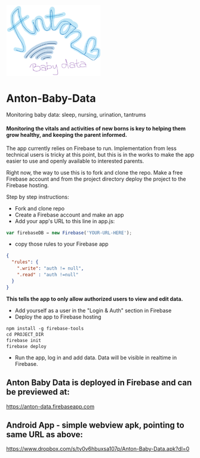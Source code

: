 <img src="public/assets/img/logo.png" width="50%">

Anton-Baby-Data
==============
Monitoring baby data: sleep, nursing, urination, tantrums

#### Monitoring the vitals and activities of new borns is key to helping them grow healthy, and keeping the parent informed.

The app currently relies on Firebase to run. Implementation from less technical users is tricky at this point, but this is in the works to make the app easier to use and openly available to interested parents.

Right now, the way to use this is to fork and clone the repo. Make a free Firebase account and from the project directory deploy the project to the Firebase hosting.

Step by step instructions:

- Fork and clone repo
- Create a Firebase account and make an app
- Add your app's URL to this line in app.js:

```javascript
var firebaseDB = new Firebase('YOUR-URL-HERE');
```

- copy those rules to your Firebase app

```json
{
  "rules": {
    ".write": "auth != null",
    ".read" : "auth !=null"
  }
}
```

**This tells the app to only allow authorized users to view and edit data.**

- Add yourself as a user in the "Login & Auth" section in Firebase
- Deploy the app to Firebase hosting

```
npm install -g firebase-tools
cd PROJECT_DIR
firebase init
firebase deploy
```

- Run the app, log in and add data. Data will be visible in realtime in Firebase.

## Anton Baby Data is deployed in Firebase and can be previewed at:
https://anton-data.firebaseapp.com

## Android App - simple webview apk, pointing to same URL as above:
https://www.dropbox.com/s/ty0v6hbuxsa107p/Anton-Baby-Data.apk?dl=0

